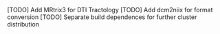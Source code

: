 [TODO] Add MRtrix3 for DTI Tractology
[TODO] Add dcm2niix for format conversion
[TODO] Separate build dependences for further cluster distribution
